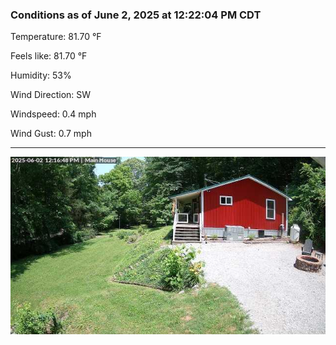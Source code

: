 ### Conditions as of June 2, 2025 at 12:22:04 PM CDT 

Temperature: 81.70 &deg;F

Feels like: 81.70 &deg;F

Humidity: 53%

Wind Direction: SW

Windspeed: 0.4 mph

Wind Gust: 0.7 mph

---

<img src="./images/latest.jpeg"/>

